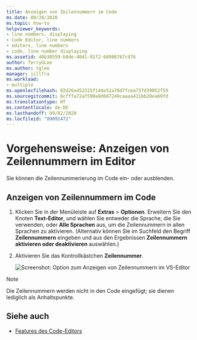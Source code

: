 ```yaml
---
title: Anzeigen von Zeilennummern im Code
ms.date: 08/28/2020
ms.topic: how-to
helpviewer_keywords:
- line numbers, displaying
- Code Editor, line numbers
- editors, line numbers
- code, line number displaying
ms.assetid: 40b38559-b8de-4041-91f2-68986767c976
author: TerryGLee
ms.author: tglee
manager: jillfra
ms.workload:
- multiple
ms.openlocfilehash: 02d26a452315f144e52a78d7fcea737d39052f59
ms.sourcegitcommit: 6cfffa72af599a9d667249caaaa411bb28ea69fd
ms.translationtype: HT
ms.contentlocale: de-DE
ms.lasthandoff: 09/02/2020
ms.locfileid: "89091472"
---
```

# <a name="how-to-display-line-numbers-in-the-editor"></a>Vorgehensweise: Anzeigen von Zeilennummern im Editor

Sie können die Zeilennummerierung im Code ein- oder ausblenden.

## <a name="display-line-numbers-in-code"></a>Anzeigen von Zeilennummern im Code

1. Klicken Sie in der Menüleiste auf **Extras** > **Optionen**. Erweitern Sie den Knoten **Text-Editor**, und wählen Sie entweder die Sprache, die Sie verwenden, oder **Alle Sprachen** aus, um die Zeilennummern in allen Sprachen zu aktivieren. (Alternativ können Sie im Suchfeld den Begriff **Zeilennummern** eingeben und aus den Ergebnissen **Zeilennummern aktivieren oder deaktivieren** auswählen.)

2. Aktivieren Sie das Kontrollkästchen **Zeilennummer**.

   ![Screenshot: Option zum Anzeigen von Zeilennummern im VS-Editor](../../ide/reference/media/line-numbers-option.png)

> [!NOTE]
> Die Zeilennummern werden nicht in den Code eingefügt; sie dienen lediglich als Anhaltspunkte.

## <a name="see-also"></a>Siehe auch

- [Features des Code-Editors](../../ide/writing-code-in-the-code-and-text-editor.md)
